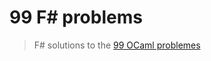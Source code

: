 # 99 F# problems

> F# solutions to the [99 OCaml problemes](https://v2.ocaml.org/learn/tutorials/99problems.html)
